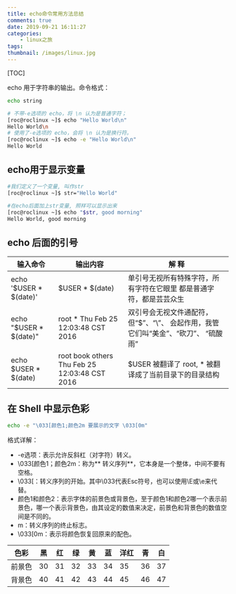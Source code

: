 ```yaml
---
title: echo命令常用方法总结
comments: true
date: 2019-09-21 16:11:27
categories:
	- linux之旅
tags:
thumbnail: /images/linux.jpg
---
```

[TOC]

echo 用于字符串的输出。命令格式：
```bash
echo string

# 不带-e选项的 echo，将 \n 认为是普通字符；
[roc@roclinux ~]$ echo "Hello World\n"
Hello World\n
# 使用了-e选项的 echo，会将 \n 认为是换行符。
[roc@roclinux ~]$ echo -e "Hello World\n"
Hello World
```
<!--more-->
## echo用于显示变量
```bash
#我们定义了一个变量, 叫作str
[roc@roclinux ~]$ str="Hello World"
 
#在echo后面加上str变量, 照样可以显示出来
[roc@roclinux ~]$ echo "$str, good morning"
Hello World, good morning
```
## echo 后面的引号

|输入命令|输出内容|解 释|
|--|--|--|
|echo '$USER * $(date)'|$USER * $(date)|单引号无视所有特殊字符，所有字符在它眼里 都是普通字符，都是芸芸众生
|echo "$USER * $(date)"|root * Thu Feb 25 12:03:48 CST 2016|双引号会无视文件通配符，但“$”、“\”、 会起作用，我管它们叫“美金”、“砍刀”、 “硫酸雨”
|echo $USER * $(date)|root book others Thu Feb 25 12:03:48 CST 2016|$USER 被翻译了 root, * 被翻译成了当前目录下的目录结构
## 在 Shell 中显示色彩
```bash
echo -e "\033[颜色1;颜色2m 要展示的文字 \033[0m"
```

格式详解：
* -e选项：表示允许反斜杠（对字符）转义。
* \033[颜色1；颜色2m：称为**                                                                                  转义序列**，它本身是一个整体，中间不要有空格。
* \033[：转义序列的开始。其中\033代表Esc符号，也可以使用\E或\e来代替。
* 颜色1和颜色2：表示字体的前景色或背景色，至于颜色1和颜色2哪一个表示前景色，哪一个表示背景色，由其设定的数值来决定，前景色和背景色的数值空间是不同的。
* m：转义序列的终止标志。
*  \033[0m：表示将颜色恢复回原来的配色。


|色彩| 黑 | 红 | 绿 | 黄|  蓝 |洋红|青|白|
|--- | --- | --- | --- |--- | --- | --- | --- |---|
|前景色|30|31|32|33|34|35|36|37|
|背景色|40|41|42|43|44|45|46|47|

